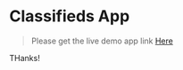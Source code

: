 # Classifieds App

> Please get the live demo app link [Here](https://drive.google.com/file/d/1NeHiSiVi8WpJDUnSfoZY-E4QPukhdZf-/view?usp=sharing)


THanks!

